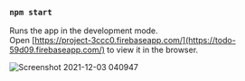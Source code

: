 
### `npm start`

Runs the app in the development mode.\
Open [https://project-3ccc0.firebaseapp.com/](https://todo-59d09.firebaseapp.com/) to view it in the browser.




![Screenshot 2021-12-03 040947](https://github.com/anna-sahradyan/todo/issues/1#issue-1166732311)
